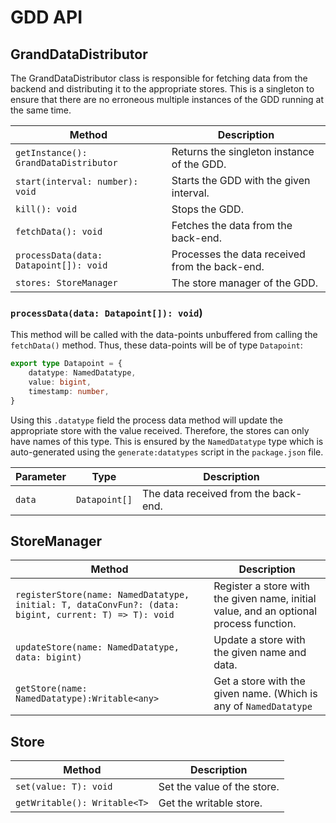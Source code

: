 # GDD API

## GrandDataDistributor

The GrandDataDistributor class is responsible for fetching data from the backend and distributing it to the appropriate 
stores. This is a singleton to ensure that there are no erroneous multiple instances of the GDD running at the same time.

| Method                                 | Description                                    |
|----------------------------------------|------------------------------------------------|
| `getInstance(): GrandDataDistributor`  | Returns the singleton instance of the GDD.     |
| `start(interval: number): void`        | Starts the GDD with the given interval.        |
| `kill(): void`                         | Stops the GDD.                                 |
| `fetchData(): void`                    | Fetches the data from the back-end.            |
| `processData(data: Datapoint[]): void` | Processes the data received from the back-end. |
| `stores: StoreManager`                 | The store manager of the GDD.                  |


### `processData(data: Datapoint[]): void`) 

This method will be called with the data-points unbuffered from calling the `fetchData()` method. Thus, these data-points
will be of type `Datapoint`: 

```typescript
export type Datapoint = {
    datatype: NamedDatatype,
    value: bigint,
    timestamp: number,
}
```

Using this `.datatype` field the process data method will update the appropriate store with the value received. Therefore,
the stores can only have names of this type. This is ensured by the `NamedDatatype` type which is auto-generated using the
`generate:datatypes` script in the `package.json` file.

| Parameter | Type          | Description                          |
|-----------|---------------|--------------------------------------|
| `data`    | `Datapoint[]` | The data received from the back-end. |

## StoreManager

| Method                                                                                                | Description                                                                            |
|-------------------------------------------------------------------------------------------------------|----------------------------------------------------------------------------------------|
| `registerStore(name: NamedDatatype, initial: T, dataConvFun?: (data: bigint, current: T) => T): void` | Register a store with the given name, initial value, and an optional process function. |
| `updateStore(name: NamedDatatype, data: bigint)`                                                      | Update a store with the given name and data.                                           |
| `getStore(name: NamedDatatype):Writable<any>`                                                         | Get a store with the given name. (Which is any of `NamedDatatype`                      |


## Store

| Method                       | Description                 |
|------------------------------|-----------------------------|
| `set(value: T): void`        | Set the value of the store. |
| `getWritable(): Writable<T>` | Get the writable store.     |